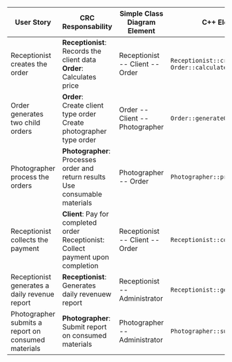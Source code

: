 | User Story  | CRC Responsability | Simple Class Diagram Element | C++ Element |
| -------- | ------- | ------- | ------- |
| Receptionist creates the order | **Receptionist**: Records the client data <br> **Order**: Calculates price     |   Receptionist -- Client -- Order      | `Receptionist::createOrder()` <br> `Order::calculatePrice()`   |
| Order generates two child orders    | **Order**: <br> Create client type order <br> Create photographer type order    | Order -- Client -- Photographer   | `Order::generateOrders()`    |
| Photographer process the orders | **Photographer**: <br> Processes order and return results <br> Use consumable materials | Photographer -- Order | `Photographer::processOrder()` |
| Receptionist collects the payment | **Client**: Pay for completed order <br> Receptionist: Collect payment upon completion | Receptionist -- Client -- Order | `Receptionist::collectPayment()` |
| Receptionist generates a daily revenue report | **Receptionist**: Generates daily revenuew report | Receptionist -- Administrator  | `Receptionist::generateReport()` |
| Photographer submits a report on consumed materials | **Photographer**: Submit report on consumed materials | Photographer -- Administrator | `Photographer::submitReport` |